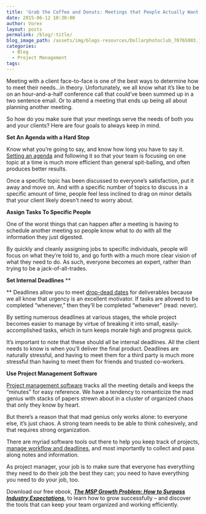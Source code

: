 ```yaml
---
title: 'Grab the Coffee and Donuts: Meetings that People Actually Want To Attend'
date: 2015-06-12 10:30:00
author: Vorex
layout: posts
permalink: /blog/:title/
blog_image_path: /assets/img/blogs-resources/Dollarphotoclub_70765003.jpg
categories:
  - Blog
  - Project Management
tags:  
---
```



Meeting with a client face-to-face is one of the best ways to determine how to meet their needs…in theory. Unfortunately, we all know what it’s like to be on an hour-and-a-half conference call that could’ve been summed up in a two sentence email. Or to attend a meeting that ends up being all about planning another meeting.

So how do you make sure that your meetings serve the needs of both you and your clients? Here are four goals to always keep in mind.

**Set An Agenda with a Hard Stop**

Know what you’re going to say, and know how long you have to say it. [Setting an agenda](http://fourhourworkweek.com/2007/08/16/the-not-to-do-list-9-habits-to-stop-now/) and following it so that your team is focusing on one topic at a time is much more efficient than general spit-balling, and often produces better results.

Once a specific topic has been discussed to everyone’s satisfaction, put it away and move on. And with a specific number of topics to discuss in a specific amount of time, people feel less inclined to drag on minor details that your client likely doesn’t need to worry about.

**Assign Tasks To Specific People**

One of the worst things that can happen after a meeting is having to schedule another meeting so people know what to do with all the information they just digested.

By quickly and cleanly assigning jobs to specific individuals, people will focus on what they’re told to, and go forth with a much more clear vision of what they need to do. As such, everyone becomes an expert, rather than trying to be a jack-of-all-trades.

**Set Internal Deadlines** \*\*

\*\* Deadlines allow you to meet [drop-dead dates](http://adsubculture.com/articles/2011/2/23/managing-the-drop-dead-date.html) for deliverables because we all know that urgency is an excellent motivator. If tasks are allowed to be completed “whenever,” then they’ll be completed “whenever” (read: never).

By setting numerous deadlines at various stages, the whole project becomes easier to manage by virtue of breaking it into small, easily-accomplished tasks, which in turn keeps morale high and progress quick.

It’s important to note that these should all be internal deadlines. All the client needs to know is when you’ll deliver the final product. Deadlines are naturally stressful, and having to meet them for a third party is much more stressful than having to meet them for friends and trusted co-workers.

**Use Project Management Software**

[Project management software](http://www.vorex.com/product/online-project-management/) tracks all the meeting details and keeps the “minutes” for easy reference. We have a tendency to romanticize the mad genius with stacks of papers strewn about in a cluster of organized chaos that only they know by heart.

But there’s a reason that that mad genius only works alone: to everyone else, it’s just chaos. A strong team needs to be able to think cohesively, and that requires strong organization.

There are myriad software tools out there to help you keep track of projects, [manage workflow and deadlines](http://www.vorex.com/take-your-digital-organization-higher-with-a-cloud-based-solution/), and most importantly to collect and pass along notes and information.

As project manager, your job is to make sure that everyone has everything they need to do their job the best they can; you need to have everything you need to do your job, too.

Download our free ebook, [***The MSP Growth Problem: How to Surpass Industry Expectations***](http://vorex.hs-sites.com/the-msp-growth-problem-how-to-surpass-industry-expectations), to learn how to grow successfully – and discover the tools that can keep your team organized and working efficiently.
